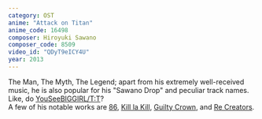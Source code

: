```yaml
---
category: OST
anime: "Attack on Titan"
anime_code: 16498
composer: Hiroyuki Sawano
composer_code: 8509
video_id: "QDyT9eICY4U"
year: 2013
---
```

The Man, The Myth, The Legend; apart from his extremely well-received music, he is also popular for his "Sawano Drop" and peculiar track names. Like, do <a href="https://youtu.be/vy63u2hKoPE">YouSeeBIGGIRL/T:T</a>?
<br>
A few of his notable works are <a href="https://myanimelist.net/anime/41457">86</a>, <a href="https://myanimelist.net/anime/18679">Kill la Kill</a>, <a href="https://myanimelist.net/anime/10793">Guilty Crown</a>, and <a href="https://myanimelist.net/anime/34561">Re Creators</a>.